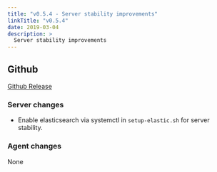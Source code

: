 ```yaml
---
title: "v0.5.4 - Server stability improvements"
linkTitle: "v0.5.4"
date: 2019-03-04
description: >
  Server stability improvements
---
```


## Github

[Github Release](https://github.com/natlas/natlas/releases/tag/v0.5.4)

### Server changes

* Enable elasticsearch via systemctl in `setup-elastic.sh` for server stability.

### Agent changes

None

